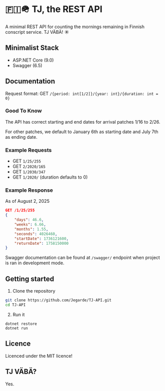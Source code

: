 # 🇫🇮🪖 TJ, the REST API
A minimal REST API for counting the mornings remaining in Finnish conscript service. TJ VÄBÄ! ☀️

## Minimalist Stack
- ASP.NET Core (9.0)
- Swagger (6.5)

## Documentation
Request format: GET `/{period: int[1/2]}/{year: int}/{duration: int = 0}`

### Good To Know
The API has correct starting and end dates for arrival patches 1/16 to 2/26.

For other patches, we default to January 6th as starting date and July 7th as ending date.

### Example Requests
- GET `1/25/255`
- GET `2/2020/165`
- GET `1/2030/347`
- GET `1/2020/` (duration defaults to 0)

### Example Response
As of August 2, 2025
```json
GET /1/25/255
{
    "days": 46.6,
    "weeks": 6.66,
    "months": 1.55,
    "seconds": 4026460,
    "startDate": 1736121600,
    "returnDate": 1758150000
}
```
Swagger documentation can be found at `/swagger/` endpoint when project is ran in development mode.

## Getting started

1. Clone the repository
```bash
git clone https://github.com/Jegarde/TJ-API.git
cd TJ-API
```
2. Run it
```
dotnet restore
dotnet run
```

## Licence
Licenced under the MIT licence!

## TJ VÄBÄ?
Yes.
